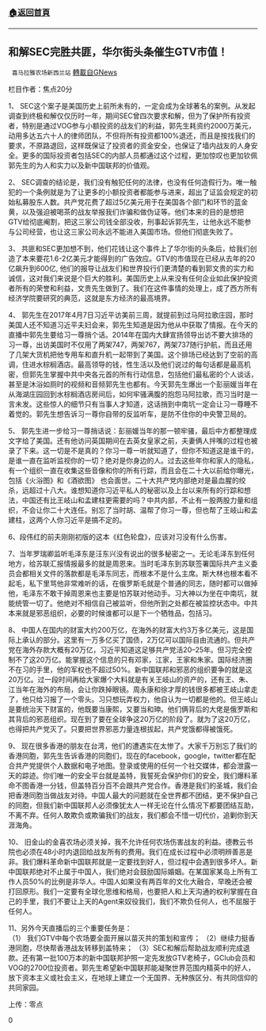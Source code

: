 ###  [:house:返回首頁](https://github.com/ourhimalayas/txt)
---


## 和解SEC完胜共匪，华尔街头条催生GTV市值！
` 喜马拉雅农场新西兰站` [轉載自GNews](https://gnews.org/zh-hans/1543280/)

栏目作者：焦点20分

1、 SEC这个案子是美国历史上前所未有的，一定会成为全球著名的案例。从发起调查到终极和解仅仅历时一年，期间SEC曾四次要求和解，但为了保护所有投资者，特别是通过VOG参与小额投资的战友们的利益，郭先生耗资约2000万美元，动用多达五六十人的律师团队，不但将所有投资都100%退还，而且是按找我们的要求，不原路退回，这样既保证了投资者的资金安全，也保证了墙内战友的人身安全。更多的国际投资者包括SEC的内部人员都通过这个过程，更加惊叹也更加钦佩郭先生的为人和实力以及新中国联邦的价值观。

2、 SEC调查的结论是，我们没有触犯任何的法律，也没有任何造假行为。唯一触犯的一个条例就是为了让更多的小额投资者都能参与进来，超出了证监会规定的初始私募股东人数。共产党花费了超过5亿美元用于在美国各个部门和环节的蓝金黄，以及强迫被喝茶的战友举报我们诈骗和做伪证等。他们本来的目的是想把GTV给彻底阉割，把这三家公司钱全部没收，刑事起诉郭先生，让他永远不能参与公司经营，也让这三家公司永远不能进入美国市场。但他们彻底失败了。



3、 共匪和SEC更加想不到，他们花钱让这个事件上了华尔街的头条后，给我们创造了本来要花1.6-2亿美元才能得到的广告效应。GTV的市值现在已经从去年的20亿飙升到600亿, 他们的报导让战友们和世界投行们更清楚的看到郭文贵的实力和诚信，这对我们来说是个巨大的胜利。美国历史上从来没有任何企业如此保护投资者所有的荣誉和利益，文贵先生做到了。我们在这件事情的处理上，成了西方所有经济学院要研究的典范，这就是东方经济的最高境界。

4、 郭先生在2017年4月7日习近平访美前三周，就提前到过马阿拉歌庄园，那时美国人还不知道习近平夫妇会来，郭先生知道是因为他从中获取了情报。在今天的直播中郭先生要给习一尊捎个话。2014年在国内大肆宣扬领导出访不要大排场的习一尊，出访美国时不仅用了两架747，两架767，两架737随行护航，而且还用了几架大货机把他专用车和直升机一起带到了美国。这个排场已经达到了空前的高调，住进水棕榈酒店。最高领导的钱，性生活以及他们说过的每句话都是最高机密，但郭先生掌握中共中央各元首的所有行动信息，包括他们最私密的个人谈话，甚至是沐浴如厕时的视频和音频郭先生也都有。今天郭先生爆出一个彭丽媛当年在从海湖庄园回到水棕榈酒店房间后，如何牢骚满腹的抱怨马阿拉歌，而习当时是一言未发。这些惊人的细节只有当事人才知道，这话捎到中南坑一定会让习一尊睡不着觉的。郭先生想告诉习一尊你自带的反监听车，是防不住你的中央警卫局的。

5、 郭先生进一步给习一尊捎话说：彭丽媛当年的那一顿牢骚，最后中方都整理成文字给了美国。还有他访问英国期间在去英女皇家之前，夫妻俩人拌嘴的过程也被录了下来。这一切是不是真的？你习一尊一听就知道了，但你不知道这是谁干的，是谁一直在监听监视你的一切？绝对是你身边的人。过去这些年你和家人的隐私，有一个组织一直在收集这些音像和你的所有行踪，而且会在二十大以前给你曝光，包括《火浴图》和《酒欲图》 也会面世。二十大共产党内部绝对是最血腥的绞杀，远超过十八大。谁想知道你习近平私人的秘密以及上台以来所有的行踪和想法，中国还有比王岐山和孟建柱更需要的吗？中共内部，不止有一股两股力量和组织，不会让你二十大连任。别忘了当时胡、温帮了你习一尊，但也帮了王岐山和孟建柱，这两个人你习近平是搞不定的。

6、段伟红的前夫刚刚初版的这本《红色轮盘》，应该对习没有什么伤害。

7、当年罗瑞卿监听毛泽东是汪东兴没有说出的很多秘密之一。无论毛泽东到任何地方，给苏联汇报情报最多的就是周恩来。当时毛泽东到苏联签署国际共产主义委员会都相关文件的落款都是毛泽东同志，而根本不是什么主席。斯大林也根本看不起毛，私下里骂他非常难听的话，在俄罗斯毛就是个普通的同志，随时都可以做掉他，毛泽东不敢干掉周恩来也主要是怕苏联对他动手。习大神以为坐在中南坑，就能统管一切了。他绝对不相信自己被监听，但他所到之处都在被监控状态中。中共本来就是邪恶组织，必要的时候谁都可以是下一个牺牲品，包括习。

8、 中国人在国内的财富大约200万亿，在海外的财富大约3万多亿美元，这是国际上承认的部分。这里有一万多亿买了国债，2万亿可以国际自由流通的。但共产党在海外存款大概有20万亿，习近平知道这足够共产党活20–25年。但习完全控制不了这20万亿。能掌握这个信息的只有邓家，江家，王家和朱家。国际经济圈不在习的手里，他的军权也不超过50%。新中国联邦和邪恶的组织要争的就是这20万亿。过一段时间再给大家爆个大料就是有关王岐山的资产的，还有王、朱、江当年在海外的布局，会让你跌掉眼镜。周永康和徐才厚的钱很多都被王岐山拿走了，他只给习报了一个零头。习只想玩弄权力，他自认为一切都是他的。但王岐山是要统治天下财富的，他既要当康熙，又要当和珅。他们俩背后的大佬是俄罗斯和其背后的邪恶组织。现在到了要在全球争这20万亿的阶段了。就为了这20万亿，也得把共产党灭了。只要把世界邪恶力量连根拔起，共产党饿都得被饿死。

9、 现在很多香港的朋友在台湾，他们的遭遇实在太惨了。大家千万别忘了我们的香港同胞，郭先生告诉香港的同胞们，现在的facebook，google，twitter都在配合共产党提供个人数据和电子地图。登录或使用的任何一个社交媒体，都会泄露一天的踪迹。你们唯一的安全平台就是盖特，我誓死会保护你们的安全，我们爆料革命不图香港一分钱，但盖特百分百不会跟共产党合作。香港是我们的圣城，我们会把香港同胞当做战友对待。中国人最大的问题就在全世界都不团结，更不保护自己的同胞，但我们新中国联邦人必须像犹太人一样无论在什么情况下都要团结互助，不离不弃。任何人敢欺负或欺骗我们的战友，我们都会不惜一切代价，追剿你到天涯海角。

10、 旧金山的金喜农场必须关掉，我不允许任何农场伤害战友的利益。德教云书院也必须在48小时内退回给战友所有的费用。我们在成长过程中必须明辨善恶是非。我们爆料革命新中国联邦就是一定要找到好人，但过程中会遇到很多坏人。新中国联邦绝对不止属于中国人，我们绝对会鼓励国际婚姻。在某国家某岛上所有工作人员50%的比例是非华人。中国人如果没有两百年的文化大融合，早晚还会被打回原形。我们一定要有全球化思维和格局，也要把人和上天沟通的权利掌握在自己的手里，我们不要让上天的Agent来奴役我们，我们不欺负任何人，也不屈服于任何人。

11、另外今天直播后的三个重要任务是：  
（1） 我们GTV中每个农场要全面开展以苗灭共的策划和宣传；
（2）继续力挺香港同胞，尽快帮香港战友转移到盖特来；
（3）SEC和解后帮助战友顺利完成退款。还有第一批100万本的新中国联邦护照一定先发放GTV老椅子，GClub会员和 VOG的2700位投资者。郭先生希望新中国联邦能凝聚世界范围内精英中的好人，放下资本主义或社会主义，在地球上建立一个无国界、无种族区分、有共同信仰的共同家园。

上传：零点

0
